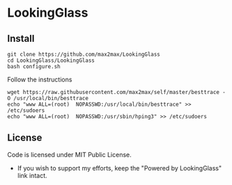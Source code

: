 # LookingGlass


## Install

`git clone https://github.com/max2max/LookingGlass`<br />
`cd LookingGlass/LookingGlass`<br />
`bash configure.sh`<br />

Follow the instructions

`wget https://raw.githubusercontent.com/max2max/self/master/besttrace -O /usr/local/bin/besttrace`<br />
`echo "www ALL=(root)  NOPASSWD:/usr/local/bin/besttrace" >> /etc/sudoers`<br />
`echo "www ALL=(root)  NOPASSWD:/usr/sbin/hping3" >> /etc/sudoers`<br />

## License

Code is licensed under MIT Public License.

* If you wish to support my efforts, keep the "Powered by LookingGlass" link intact.
